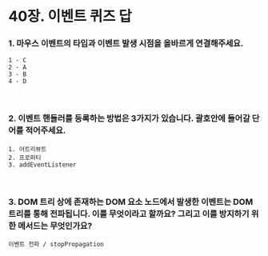 # 40장. 이벤트 퀴즈 답

### 1. 마우스 이벤트의 타입과 이벤트 발생 시점을 올바르게 연결해주세요.

```
1 - C
2 - A
3 - B
4 - D
```

<br>

### 2. 이벤트 핸들러를 등록하는 방법은 3가지가 있습니다. 괄호안에 들어갈 단어를 적어주세요.

```
1. 어트리뷰트
2. 프로퍼티
3. addEventListener
```

<br>

### 3. DOM 트리 상에 존재하는 DOM 요소 노드에서 발생한 이벤트는 DOM 트리를 통해 전파됩니다. 이를 무엇이라고 할까요? 그리고 이를 방지하기 위한 메서드는 무엇인가요?

```
이벤트 전파 / stopPropagation
```

